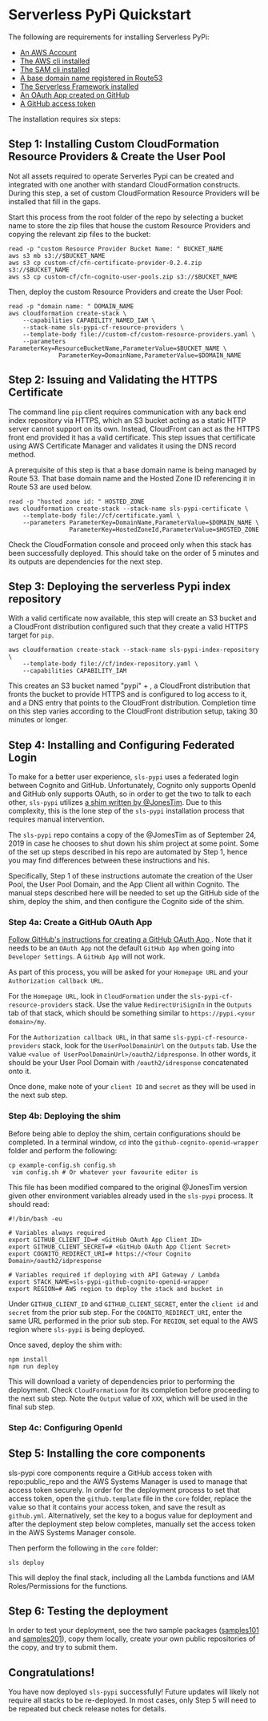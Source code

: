 # Serverless PyPi Quickstart

The following are requirements for installing Serverless PyPi:

* [An AWS Account](https://aws.amazon.com/premiumsupport/knowledge-center/create-and-activate-aws-account/)
* [The AWS cli installed](https://docs.aws.amazon.com/cli/latest/userguide/cli-chap-install.html)
* [The SAM cli installed](https://docs.aws.amazon.com/serverless-application-model/latest/developerguide/serverless-sam-cli-install.html)
* [A base domain name registered in Route53](https://docs.aws.amazon.com/Route53/latest/DeveloperGuide/domain-register.html)
* [The Serverless Framework installed](https://serverless.com/framework/docs/getting-started/)
* [An OAuth App created on GitHub](https://developer.github.com/apps/building-oauth-apps/creating-an-oauth-app/)
* [A GitHub access token](https://github.com/settings/tokens)

The installation requires six steps:

## Step 1: Installing Custom CloudFormation Resource Providers & Create the User Pool
Not all assets required to operate Serverles Pypi can be created and integrated
with one another with standard  CloudFormation constructs.  During this step,
a set of custom CloudFormation Resource Providers will be installed that fill
in the gaps.

Start this process from the root folder of the repo by selecting a bucket name
to store the zip files that house the custom Resource Providers and copying the
 relevant zip files to the bucket:
```
read -p "custom Resource Provider Bucket Name: " BUCKET_NAME
aws s3 mb s3://$BUCKET_NAME
aws s3 cp custom-cf/cfn-certificate-provider-0.2.4.zip s3://$BUCKET_NAME
aws s3 cp custom-cf/cfn-cognito-user-pools.zip s3://$BUCKET_NAME
```
Then, deploy the custom Resource Providers and create the User Pool:
```
read -p "domain name: " DOMAIN_NAME
aws cloudformation create-stack \
	--capabilities CAPABILITY_NAMED_IAM \
	--stack-name sls-pypi-cf-resource-providers \
	--template-body file://custom-cf/custom-resource-providers.yaml \
    --parameters ParameterKey=ResourceBucketName,ParameterValue=$BUCKET_NAME \
              ParameterKey=DomainName,ParameterValue=$DOMAIN_NAME
```
## Step 2: Issuing and Validating the HTTPS Certificate
The command line `pip` client requires communication with any back end index repository via HTTPS, which an S3 bucket acting as a static HTTP server cannot support on its own.  Instead, CloudFront can act as the HTTPS front end provided it has a valid certificate.  This step issues that certificate using AWS Certificate Manager and validates it using the DNS record method.

A prerequisite of this step is that a base domain name is being managed by Route 53.  That base domain name and the Hosted Zone ID referencing it in Route 53 are used below.
```
read -p "hosted zone id: " HOSTED_ZONE
aws cloudformation create-stack --stack-name sls-pypi-certificate \
	--template-body file://cf/certificate.yaml \
	--parameters ParameterKey=DomainName,ParameterValue=$DOMAIN_NAME \
		         ParameterKey=HostedZoneId,ParameterValue=$HOSTED_ZONE
```
Check the CloudFormation console and proceed only when this stack has been successfully deployed.  This should take on the order of 5 minutes and its outputs are dependencies for the next step.

## Step 3: Deploying the serverless Pypi index repository
With a valid certificate now available, this step will create an S3 bucket and a CloudFront distribution configured such that they create a valid HTTPS target for `pip`.
```
aws cloudformation create-stack --stack-name sls-pypi-index-repository \
    --template-body file://cf/index-repository.yaml \
    --capabilities CAPABILITY_IAM
```
This creates an S3 bucket named "pypi" + <domain name>, a CloudFront distribution
that fronts the bucket to provide HTTPS and is configured to log access to it,
and a DNS entry that points to the CloudFront distribution.  Completion time on
this step varies according to the CloudFront distribution setup, taking 30 minutes or longer.
## Step 4: Installing and Configuring Federated Login
To make for a better user experience, `sls-pypi` uses a federated login between Cognito
and GitHub.  Unfortunately, Cognito only supports OpenId and GitHub only supports OAuth,
so in order to get the two to talk to each other, `sls-pypi` utilizes [a shim written
by @JonesTim](https://github.com/TimothyJones/github-cognito-openid-wrapper).  Due to this complexity,
this is the lone step of the `sls-pypi` installation process that requires manual intervention.

The `sls-pypi` repo contains a copy of the @JomesTim as of September 24, 2019 in case he chooses
to shut down his shim project at some point.  Some of the set up steps described in his repo
are automated by Step 1, hence you may find differences between these instructions and his.

Specifically, Step 1 of these instructions automate the creation of the User Pool, the
User Pool Domain, and the App Client all within Cognito.  The manual steps described here
will be needed to set up the GitHub side of the shim, deploy the shim, and then configure the
Cognito side of the shim.

### Step 4a: Create a GitHub OAuth App
[Follow GitHub's instructions for creating a GitHub OAuth App ](https://developer.github.com/apps/building-oauth-apps/creating-an-oauth-app/).  Note that it needs to be an `OAuth App` not the default `GitHub App` when going into `Developer Settings`.  A `GitHub App` will not work.

As part of this process, you will be asked for your `Homepage URL` and your `Authorization callback URL`.  

For the `Homepage URL`, look in `CloudFormation` under the `sls-pypi-cf-resource-providers` stack.  Use the value `RedirectUriSignIn` in the `Outputs` tab of that stack, which should be something similar to `https://pypi.<your domain>/my`.

For the `Authorization callback URL`, in that same `sls-pypi-cf-resource-providers` stack, look for the `UserPoolDomainUrl` on the `Outputs` tab.  Use the value `<value of UserPoolDomainUrl>/oauth2/idpresponse`.  In other words, it should be your User Pool Domain with `/oauth2/idresponse` concatenated onto it.

Once done, make note of your `client ID` and `secret` as they will be used in the next sub step.

### Step 4b: Deploying the shim
Before being able to deploy the shim, certain configurations should be completed.  In a terminal window, `cd` into the `github-cognito-openid-wrapper` folder and perform the following:
```
cp example-config.sh config.sh
 vim config.sh # Or whatever your favourite editor is
```
This file has been modified compared to the original @JonesTim version given other environment variables already used in the `sls-pypi` process.  It should read:

```
#!/bin/bash -eu

# Variables always required
export GITHUB_CLIENT_ID=# <GitHub OAuth App Client ID>
export GITHUB_CLIENT_SECRET=# <GitHub OAuth App Client Secret>
export COGNITO_REDIRECT_URI=# https://<Your Cognito Domain>/oauth2/idpresponse

# Variables required if deploying with API Gateway / Lambda
export STACK_NAME=sls-pypi-github-cognito-openid-wrapper
export REGION=# AWS region to deploy the stack and bucket in
```
Under `GITHUB_CLIENT_ID` and `GITHUB_CLIENT_SECRET`, enter the `client id` and `secret` from the prior sub step.  For the `COGNITO_REDIRECT_URI`, enter the same URL performed in the prior sub step.  For `REGION`, set equal to the AWS region where `sls-pypi` is being deployed.

Once saved, deploy the shim with:

```
npm install
npm run deploy
```
This will download a variety of dependencies prior to performing the deployment.  Check `CloudFormationm` for its completion before proceeding to the next sub step.  Note the `Output` value of `XXX`, which will be used in the final sub step.

### Step 4c: Configuring OpenId

## Step 5: Installing the core components
sls-pypi core components require a GitHub access token with repo:public_repo and the AWS Systems Manager is used to manage that access token securely.  In order for the deployment process to set that access token, open the `github.template` file in the `core` folder, replace the value so that it contains your access token, and save the result as `github.yml`.  Alternatively, set the key to a bogus value for deployment and after the deployment step below completes, manually set the access token in the AWS Systems Manager console.

Then perform the following in the `core` folder:
```
sls deploy
```
This will deploy the final stack, including all the Lambda functions and IAM Roles/Permissions for the functions.
## Step 6: Testing the deployment
In order to test your deployment, see the two sample packages ([samples101](https://github.com/nerdguru/samples101) and [samples201](https://github.com/nerdguru/samples201)), copy them locally, create your own public repositories of the copy, and try to submit them.

## Congratulations!
You have now deployed `sls-pypi` successfully!  Future updates will likely not require all stacks to be re-deployed.  In most cases, only Step 5 will need to be repeated but check release notes for details.

